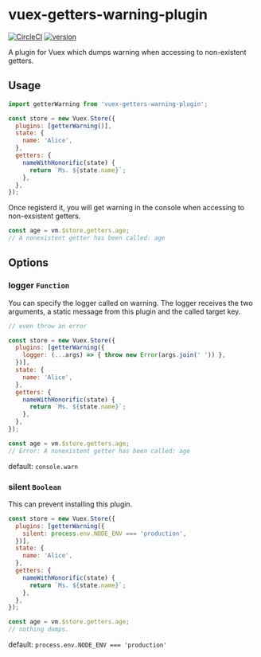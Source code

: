 # vuex-getters-warning-plugin

[![CircleCI](https://circleci.com/gh/ymmooot/vuex-getters-warning-plugin.svg?style=shield)](https://circleci.com/gh/ymmooot/vuex-getters-warning-plugin)
[![version](https://img.shields.io/npm/v/vuex-getters-warning-plugin.svg)](https://www.npmjs.com/package/vuex-getters-warning-plugin)

A plugin for Vuex which dumps warning when accessing to non-existent getters.

## Usage

```js
import getterWarning from 'vuex-getters-warning-plugin';

const store = new Vuex.Store({
  plugins: [getterWarning()],
  state: {
    name: 'Alice',
  },
  getters: {
    nameWithHonorific(state) {
      return `Ms. ${state.name}`;
    },
  },
});
```

Once registerd it, you will get warning in the console when accessing to non-exsistent getters.

```js
const age = vm.$store.getters.age;
// A nonexistent getter has been called: age
```

## Options

### logger `Function`

You can specify the logger called on warning. The logger receives the two arguments, a static message from this plugin and the called target key.

```js
// even throw an error

const store = new Vuex.Store({
  plugins: [getterWarning({
    logger: (...args) => { throw new Error(args.join(' ')) },
  })],
  state: {
    name: 'Alice',
  },
  getters: {
    nameWithHonorific(state) {
      return `Ms. ${state.name}`;
    },
  },
});

const age = vm.$store.getters.age;
// Error: A nonexistent getter has been called: age
```

default: `console.warn`

### silent `Boolean`

This can prevent installing this plugin.

```js
const store = new Vuex.Store({
  plugins: [getterWarning({
    silent: process.env.NODE_ENV === 'production',
  })],
  state: {
    name: 'Alice',
  },
  getters: {
    nameWithHonorific(state) {
      return `Ms. ${state.name}`;
    },
  },
});

const age = vm.$store.getters.age;
// nothing dumps.
```

default: `process.env.NODE_ENV === 'production'`
